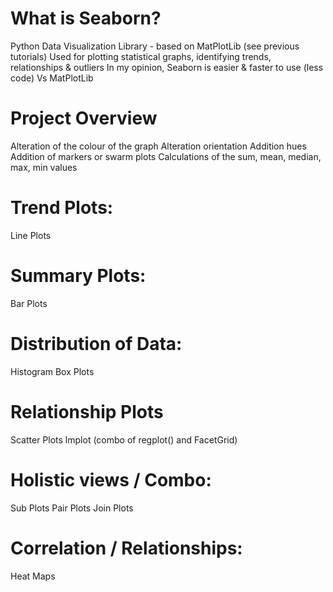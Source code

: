 # What is Seaborn?
Python Data Visualization Library - based on MatPlotLib (see previous tutorials)
Used for plotting statistical graphs, identifying trends, relationships & outliers
In my opinion, Seaborn is easier & faster to use (less code) Vs MatPlotLib

# Project Overview
Alteration of the colour of the graph
Alteration orientation
Addition hues
Addition of markers or swarm plots
Calculations of the sum, mean, median, max, min values 

# Trend Plots:
Line Plots


# Summary Plots:
Bar Plots

# Distribution of Data:
Histogram
Box Plots

# Relationship Plots
Scatter Plots
lmplot (combo of regplot() and FacetGrid)

# Holistic views / Combo:
Sub Plots
Pair Plots
Join Plots

# Correlation / Relationships:
Heat Maps


